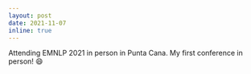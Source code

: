 ```yaml
---
layout: post
date: 2021-11-07
inline: true
---
```


Attending EMNLP 2021 in person in Punta Cana. My first conference in person! :smile: